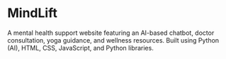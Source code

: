 # MindLift
A mental health support website featuring an AI-based chatbot, doctor consultation, yoga guidance, and wellness resources. Built using Python (AI), HTML, CSS, JavaScript, and Python libraries.
